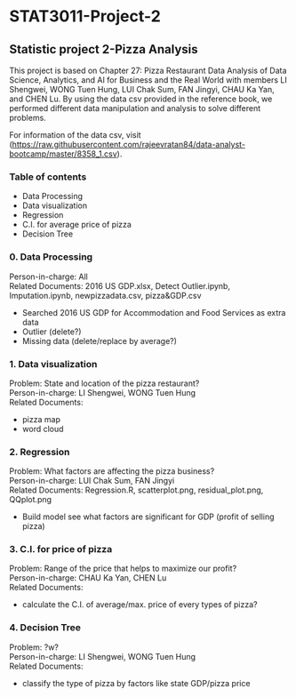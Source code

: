 # STAT3011-Project-2
## Statistic project 2-Pizza Analysis 
This project is based on Chapter 27: Pizza Restaurant Data Analysis of Data Science, Analytics, and AI for Business and the Real World with members LI Shengwei, WONG Tuen Hung, LUI Chak Sum, FAN Jingyi, CHAU Ka Yan, and CHEN Lu. By using the data csv provided in the reference book, we performed different data manipulation and analysis to solve different problems.  

For information of the data csv, visit (https://raw.githubusercontent.com/rajeevratan84/data-analyst-bootcamp/master/8358_1.csv).  

### Table of contents  
- Data Processing  
- Data visualization  
- Regression  
- C.I. for average price of pizza  
- Decision Tree  

### 0. Data Processing  
Person-in-charge: All  
Related Documents: 2016 US GDP.xlsx, Detect Outlier.ipynb, Imputation.ipynb, newpizzadata.csv, pizza&GDP.csv  
- Searched 2016 US GDP for Accommodation and Food Services as extra data  
- Outlier (delete?)  
- Missing data (delete/replace by average?)  

### 1. Data visualization  
Problem: State and location of the pizza restaurant?  
Person-in-charge: LI Shengwei, WONG Tuen Hung  
Related Documents:  
- pizza map  
- word cloud  

### 2. Regression  
Problem: What factors are affecting the pizza business?  
Person-in-charge: LUI Chak Sum, FAN Jingyi  
Related Documents: Regression.R, scatterplot.png, residual_plot.png, QQplot.png  
- Build model see what factors are significant for GDP (profit of selling pizza)  

### 3. C.I. for price of pizza  
Problem: Range of the price that helps to maximize our profit?  
Person-in-charge: CHAU Ka Yan, CHEN Lu  
Related Documents:  
- calculate the C.I. of average/max. price of every types of pizza?  

### 4. Decision Tree  
Problem: ?w?  
Person-in-charge: LI Shengwei, WONG Tuen Hung  
Related Documents:  
- classify the type of pizza by factors like state GDP/pizza price  
